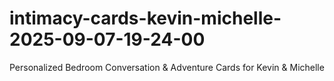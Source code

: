 # intimacy-cards-kevin-michelle-2025-09-07-19-24-00
Personalized Bedroom Conversation &amp; Adventure Cards for Kevin &amp; Michelle
